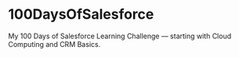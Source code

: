 # 100DaysOfSalesforce
My 100 Days of Salesforce Learning Challenge — starting with Cloud Computing and CRM Basics.
